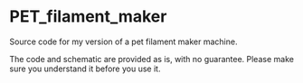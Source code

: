 # PET_filament_maker
Source code for my version of a pet filament maker machine. 

The code and schematic are provided as is, with no guarantee. Please make sure you understand it before you use it. 
